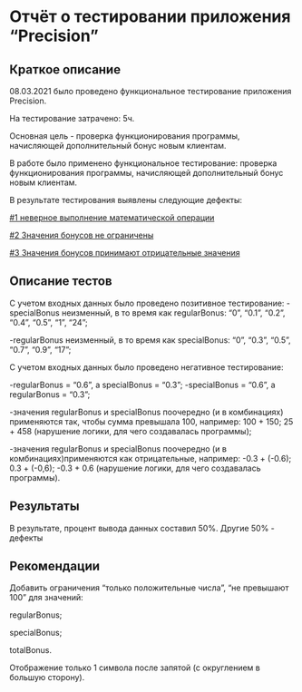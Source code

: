 # Отчёт о тестировании приложения “Precision”

## Краткое описание

08.03.2021 было проведено функциональное тестирование приложения Precision.
 
На тестирование затрачено: 5ч. 

Основная цель - проверка функционирования программы, начисляющей дополнительный бонус новым клиентам.

В работе было применено функциональное тестирование: проверка функционирования программы, начисляющей дополнительный бонус новым клиентам.

В результате тестирования выявлены следующие дефекты:

[#1 неверное выполнение математической операции](https://github.com/meleuz/totalBonus/issues/1)

[#2 Значения бонусов не ограничены](https://github.com/meleuz/totalBonus/issues/2)

[#3 Значения бонусов принимают отрицательные значения](https://github.com/meleuz/totalBonus/issues/3)


## Описание тестов
С учетом входных данных было проведено позитивное тестирование: 
-specialBonus неизменный, в то время как regularBonus: “0”, “0.1”, “0.2”, “0.4”, “0.5”, “1”, “24”; 

-regularBonus неизменный, в то время как specialBonus: “0”, “0.3”, “0.5”, “0.7”, “0.9”, “17”;

С учетом входных данных было проведено негативное тестирование: 

-regularBonus = “0.6”, а specialBonus = “0.3”; -specialBonus = “0.6”, а regularBonus = “0.3”;

-значения regularBonus и specialBonus поочередно (и в комбинациях) применяются так, чтобы сумма превышала 100, 
например: 100 + 150; 25 + 458 (нарушение логики, для чего создавалась программы);

-значения regularBonus и specialBonus поочередно (и в комбинациях)применяются как отрицательные, 
например: -0.3 + (-0.6); 0.3 + (-0,6); -0.3 + 0.6 (нарушение логики, для чего создавалась программы).

## Результаты
В результате, процент вывода данных составил 50%. Другие 50% - дефекты

## Рекомендации
Добавить ограничения “только положительные числа”, “не превышают 100” для значений:

regularBonus; 

specialBonus; 

totalBonus.

Отображение только 1 символа после запятой (с округлением в большую сторону).
